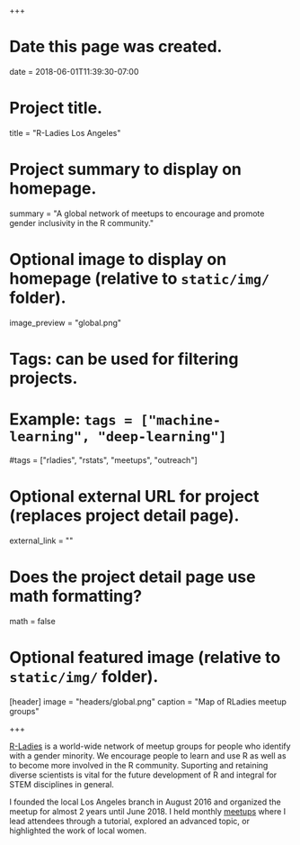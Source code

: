 +++
# Date this page was created.
date = 2018-06-01T11:39:30-07:00

# Project title.
title = "R-Ladies Los Angeles"

# Project summary to display on homepage.
summary = "A global network of meetups to encourage and promote gender inclusivity in the R community."

# Optional image to display on homepage (relative to `static/img/` folder).
image_preview = "global.png"

# Tags: can be used for filtering projects.
# Example: `tags = ["machine-learning", "deep-learning"]`
#tags = ["rladies", "rstats", "meetups", "outreach"]

# Optional external URL for project (replaces project detail page).
external_link = ""

# Does the project detail page use math formatting?
math = false

# Optional featured image (relative to `static/img/` folder).
[header]
image = "headers/global.png"
caption = "Map of RLadies meetup groups"

+++

[R-Ladies](https://www.rladies.org) is a world-wide network of meetup groups for people who identify with a gender minority. We encourage people to learn and use R as well as to become more involved in the R community. Suporting and retaining diverse scientists is vital for the future development of R and integral for STEM disciplines in general.

I founded the local Los Angeles branch in August 2016 and organized the meetup for almost 2 years until June 2018. I held monthly [meetups](https://www.meetup.com/rladies-la/) where I lead attendees through a tutorial, explored an advanced topic, or highlighted the work of local women.




